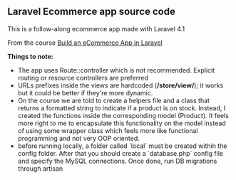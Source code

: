 ## Laravel Ecommerce app source code

This is a follow-along ecommerce app made with Laravel 4.1

From the course [Build an eCommerce App in Laravel](https://tutsplus.com/course/laravel-ecommerce-application/)

**Things to note:**

*    The app uses Route::controller which is not recommended. Explicit routing or resource controllers are preferred 
*    URLs prefixes inside the views are hardcoded (**/store/view/**); it works but it could be better if they're more dynamic.
*    On the course we are told to create a helpers file and a class that returns a formatted string to indicate if a product is on stock. Instead, I created the functions inside the corresponding model (Product). It feels more right to me to encapsulate this functionality on the model instead of using some wrapper class which feels more like functional programming and not very OOP oriented.
*    before running locally, a folder called ´local´ must be created within the config folder. After that you should create a ´database.php´ config file and specify the MySQL connections. Once done, run DB migrations through artisan 